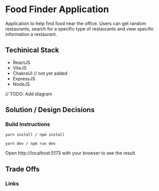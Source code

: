 # Food Finder Application

Application to help find food near the office. Users can get random restaurants, search for a specific type of restaurants and view specific information a restaurant.

## Techinical Stack
- ReactJS
- ViteJS
- ChakraUI
// not yet added
- ExpressJS
- NodeJS

// TODO: Add diagram

## Solution / Design Decisions

### Build Instructions

```
yarn install / npm install

yarn dev / npm run dev

```
Open http://localhost:5173 with your browser to see the result

## Trade Offs

### Links


